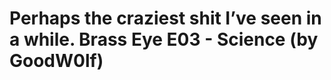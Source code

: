 <!--
id: 25745622675
link: http://tumblr.atmos.org/post/25745622675/perhaps-the-craziest-shit-ive-seen-in-a-while
slug: perhaps-the-craziest-shit-ive-seen-in-a-while
date: Sat Jun 23 2012 16:51:19 GMT-0700 (PDT)
publish: 2012-06-023
tags: 
title: Perhaps the craziest shit I&#8217;ve seen in a while. Brass Eye E03 - Science (by GoodW0lf)
-->


Perhaps the craziest shit I&#8217;ve seen in a while. Brass Eye E03 - Science (by GoodW0lf)
===========================================================================================



